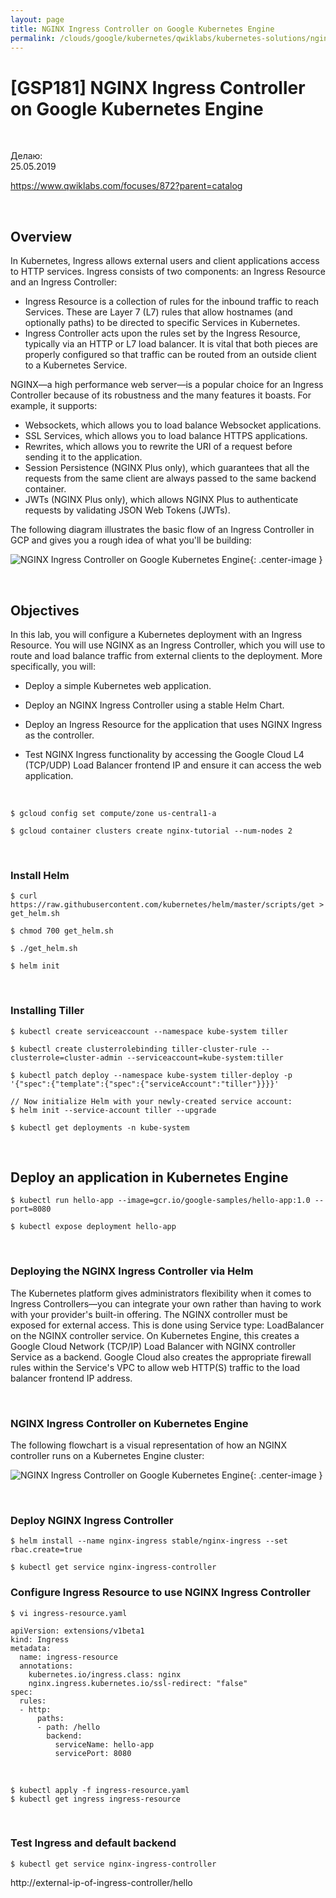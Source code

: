 ```yaml
---
layout: page
title: NGINX Ingress Controller on Google Kubernetes Engine
permalink: /clouds/google/kubernetes/qwiklabs/kubernetes-solutions/nginx-ingress-controller-on-google-kubernetes-engine/
---
```


# [GSP181] NGINX Ingress Controller on Google Kubernetes Engine

<br/>

Делаю:  
25.05.2019


https://www.qwiklabs.com/focuses/872?parent=catalog

<br/>

## Overview

In Kubernetes, Ingress allows external users and client applications access to HTTP services. Ingress consists of two components: an Ingress Resource and an Ingress Controller:

* Ingress Resource is a collection of rules for the inbound traffic to reach Services. These are Layer 7 (L7) rules that allow hostnames (and optionally paths) to be directed to specific Services in Kubernetes.
* Ingress Controller acts upon the rules set by the Ingress Resource, typically via an HTTP or L7 load balancer. It is vital that both pieces are properly configured so that traffic can be routed from an outside client to a Kubernetes Service.

NGINX—a high performance web server—is a popular choice for an Ingress Controller because of its robustness and the many features it boasts. For example, it supports:

* Websockets, which allows you to load balance Websocket applications.
* SSL Services, which allows you to load balance HTTPS applications.
* Rewrites, which allows you to rewrite the URI of a request before sending it to the application.
* Session Persistence (NGINX Plus only), which guarantees that all the requests from the same client are always passed to the same backend container.
* JWTs (NGINX Plus only), which allows NGINX Plus to authenticate requests by validating JSON Web Tokens (JWTs).

The following diagram illustrates the basic flow of an Ingress Controller in GCP and gives you a rough idea of what you'll be building:


![NGINX Ingress Controller on Google Kubernetes Engine](/img/clouds/google/kubernetes/qwiklabs/kubernetes-solutions/nginx-ingress-controller-on-google-kubernetes-engine/nginx-ingress-1.png "NGINX Ingress Controller on Google Kubernetes Engine"){: .center-image }

<br/>

## Objectives

In this lab, you will configure a Kubernetes deployment with an Ingress Resource. You will use NGINX as an Ingress Controller, which you will use to route and load balance traffic from external clients to the deployment. More specifically, you will:

* Deploy a simple Kubernetes web application.

* Deploy an NGINX Ingress Controller using a stable Helm Chart.

* Deploy an Ingress Resource for the application that uses NGINX Ingress as the controller.

* Test NGINX Ingress functionality by accessing the Google Cloud L4 (TCP/UDP) Load Balancer frontend IP and ensure it can access the web application.

<br/>

    $ gcloud config set compute/zone us-central1-a

    $ gcloud container clusters create nginx-tutorial --num-nodes 2

<br/>

### Install Helm

    $ curl https://raw.githubusercontent.com/kubernetes/helm/master/scripts/get > get_helm.sh

    $ chmod 700 get_helm.sh

    $ ./get_helm.sh

    $ helm init

<br/>

### Installing Tiller

    $ kubectl create serviceaccount --namespace kube-system tiller

    $ kubectl create clusterrolebinding tiller-cluster-rule --clusterrole=cluster-admin --serviceaccount=kube-system:tiller

    $ kubectl patch deploy --namespace kube-system tiller-deploy -p '{"spec":{"template":{"spec":{"serviceAccount":"tiller"}}}}'  

    // Now initialize Helm with your newly-created service account:
    $ helm init --service-account tiller --upgrade

    $ kubectl get deployments -n kube-system

<br/>

## Deploy an application in Kubernetes Engine

    $ kubectl run hello-app --image=gcr.io/google-samples/hello-app:1.0 --port=8080

    $ kubectl expose deployment hello-app

<br/>

### Deploying the NGINX Ingress Controller via Helm


The Kubernetes platform gives administrators flexibility when it comes to Ingress Controllers—you can integrate your own rather than having to work with your provider's built-in offering. The NGINX controller must be exposed for external access. This is done using Service type: LoadBalancer on the NGINX controller service. On Kubernetes Engine, this creates a Google Cloud Network (TCP/IP) Load Balancer with NGINX controller Service as a backend. Google Cloud also creates the appropriate firewall rules within the Service's VPC to allow web HTTP(S) traffic to the load balancer frontend IP address.

<br/>

### NGINX Ingress Controller on Kubernetes Engine

The following flowchart is a visual representation of how an NGINX controller runs on a Kubernetes Engine cluster:


![NGINX Ingress Controller on Google Kubernetes Engine](/img/clouds/google/kubernetes/qwiklabs/kubernetes-solutions/nginx-ingress-controller-on-google-kubernetes-engine/nginx-ingress-2.png "NGINX Ingress Controller on Google Kubernetes Engine"){: .center-image }

<br/>

### Deploy NGINX Ingress Controller


    $ helm install --name nginx-ingress stable/nginx-ingress --set rbac.create=true

    $ kubectl get service nginx-ingress-controller


### Configure Ingress Resource to use NGINX Ingress Controller

    $ vi ingress-resource.yaml

```
apiVersion: extensions/v1beta1
kind: Ingress
metadata:
  name: ingress-resource
  annotations:
    kubernetes.io/ingress.class: nginx
    nginx.ingress.kubernetes.io/ssl-redirect: "false"
spec:
  rules:
  - http:
      paths:
      - path: /hello
        backend:
          serviceName: hello-app
          servicePort: 8080
```

<br/>

    $ kubectl apply -f ingress-resource.yaml
    $ kubectl get ingress ingress-resource

<br/>

### Test Ingress and default backend


    $ kubectl get service nginx-ingress-controller

http://external-ip-of-ingress-controller/hello





